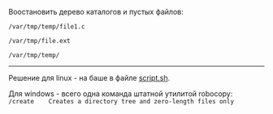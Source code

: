 Воостановить дерево каталогов и пустых файлов:

```
/var/tmp/temp/file1.c

/var/tmp/file.ext

/var/tmp/temp/
```

---

Решение для linux - на баше в файле [script.sh](script.sh).  

Для windows - всего одна команда штатной утилитой robocopy:  
`/create	Creates a directory tree and zero-length files only`  
